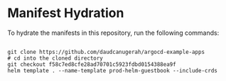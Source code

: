 
# Manifest Hydration

To hydrate the manifests in this repository, run the following commands:

```shell

git clone https://github.com/daudcanugerah/argocd-example-apps
# cd into the cloned directory
git checkout f58c7ed8cfe28ad70701c5923fdbd0154388ea9f
helm template . --name-template prod-helm-guestbook --include-crds
```